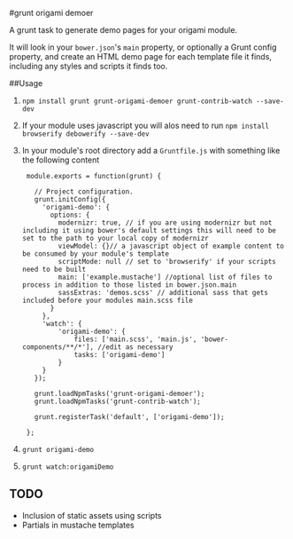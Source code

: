 #grunt origami demoer

A grunt task to generate demo pages for your origami module.

It will look in your `bower.json`'s `main` property, or optionally a Grunt config property, and create an HTML demo page for each template file it finds, including any styles and scripts it finds too.

##Usage

1. `npm install grunt grunt-origami-demoer grunt-contrib-watch --save-dev`
1. If your module uses javascript you will alos need to run `npm install browserify debowerify --save-dev`
1. In your module's root directory add a `Gruntfile.js` with something like the following content

    	module.exports = function(grunt) {

		  // Project configuration.
		  grunt.initConfig({
		    'origami-demo': {
		      options: {
		        modernizr: true, // if you are using modernizr but not including it using bower's default settings this will need to be set to the path to your local copy of modernizr
		        viewModel: {}// a javascript object of example content to be consumed by your module's template
		        scriptMode: null // set to 'browserify' if your scripts need to be built
		        main: ['example.mustache'] //optional list of files to process in addition to those listed in bower.json.main
		        sassExtras: 'demos.scss' // additional sass that gets included before your modules main.scss file
		      }
		    },
		    'watch': {
		        'origami-demo': {
	                files: ['main.scss', 'main.js', 'bower-components/**/*'], //edit as necessary
	                tasks: ['origami-demo']
	            }
		    }
		  });

		  grunt.loadNpmTasks('grunt-origami-demoer');
		  grunt.loadNpmTasks('grunt-contrib-watch');

		  grunt.registerTask('default', ['origami-demo']);

		};
        
1. `grunt origami-demo`
1. `grunt watch:origamiDemo`
        

## TODO
* Inclusion of static assets using scripts
* Partials in mustache templates
